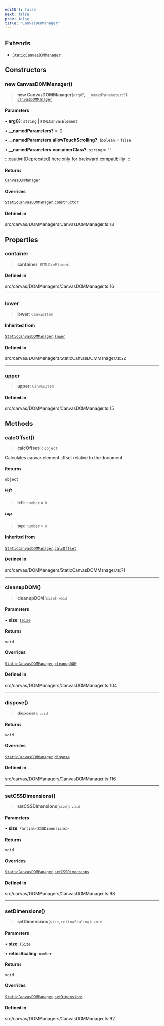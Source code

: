 ```yaml
---
editUrl: false
next: false
prev: false
title: "CanvasDOMManager"
---
```


## Extends

- [`StaticCanvasDOMManager`](/api/classes/staticcanvasdommanager/)

## Constructors

### new CanvasDOMManager()

> **new CanvasDOMManager**(`arg0`?, `__namedParameters`?): [`CanvasDOMManager`](/api/classes/canvasdommanager/)

#### Parameters

• **arg0?**: `string` \| `HTMLCanvasElement`

• **\_\_namedParameters?** = `{}`

• **\_\_namedParameters.allowTouchScrolling?**: `boolean` = `false`

• **\_\_namedParameters.containerClass?**: `string` = `''`

:::caution[Deprecated]
here only for backward compatibility
:::

#### Returns

[`CanvasDOMManager`](/api/classes/canvasdommanager/)

#### Overrides

[`StaticCanvasDOMManager`](/api/classes/staticcanvasdommanager/).[`constructor`](/api/classes/staticcanvasdommanager/#constructors)

#### Defined in

src/canvas/DOMManagers/CanvasDOMManager.ts:18

## Properties

### container

> **container**: `HTMLDivElement`

#### Defined in

src/canvas/DOMManagers/CanvasDOMManager.ts:16

***

### lower

> **lower**: `CanvasItem`

#### Inherited from

[`StaticCanvasDOMManager`](/api/classes/staticcanvasdommanager/).[`lower`](/api/classes/staticcanvasdommanager/#lower)

#### Defined in

src/canvas/DOMManagers/StaticCanvasDOMManager.ts:22

***

### upper

> **upper**: `CanvasItem`

#### Defined in

src/canvas/DOMManagers/CanvasDOMManager.ts:15

## Methods

### calcOffset()

> **calcOffset**(): `object`

Calculates canvas element offset relative to the document

#### Returns

`object`

##### left

> **left**: `number` = `0`

##### top

> **top**: `number` = `0`

#### Inherited from

[`StaticCanvasDOMManager`](/api/classes/staticcanvasdommanager/).[`calcOffset`](/api/classes/staticcanvasdommanager/#calcoffset)

#### Defined in

src/canvas/DOMManagers/StaticCanvasDOMManager.ts:71

***

### cleanupDOM()

> **cleanupDOM**(`size`): `void`

#### Parameters

• **size**: [`TSize`](/api/type-aliases/tsize/)

#### Returns

`void`

#### Overrides

[`StaticCanvasDOMManager`](/api/classes/staticcanvasdommanager/).[`cleanupDOM`](/api/classes/staticcanvasdommanager/#cleanupdom)

#### Defined in

src/canvas/DOMManagers/CanvasDOMManager.ts:104

***

### dispose()

> **dispose**(): `void`

#### Returns

`void`

#### Overrides

[`StaticCanvasDOMManager`](/api/classes/staticcanvasdommanager/).[`dispose`](/api/classes/staticcanvasdommanager/#dispose)

#### Defined in

src/canvas/DOMManagers/CanvasDOMManager.ts:116

***

### setCSSDimensions()

> **setCSSDimensions**(`size`): `void`

#### Parameters

• **size**: `Partial`\<`CSSDimensions`\>

#### Returns

`void`

#### Overrides

[`StaticCanvasDOMManager`](/api/classes/staticcanvasdommanager/).[`setCSSDimensions`](/api/classes/staticcanvasdommanager/#setcssdimensions)

#### Defined in

src/canvas/DOMManagers/CanvasDOMManager.ts:98

***

### setDimensions()

> **setDimensions**(`size`, `retinaScaling`): `void`

#### Parameters

• **size**: [`TSize`](/api/type-aliases/tsize/)

• **retinaScaling**: `number`

#### Returns

`void`

#### Overrides

[`StaticCanvasDOMManager`](/api/classes/staticcanvasdommanager/).[`setDimensions`](/api/classes/staticcanvasdommanager/#setdimensions)

#### Defined in

src/canvas/DOMManagers/CanvasDOMManager.ts:92
